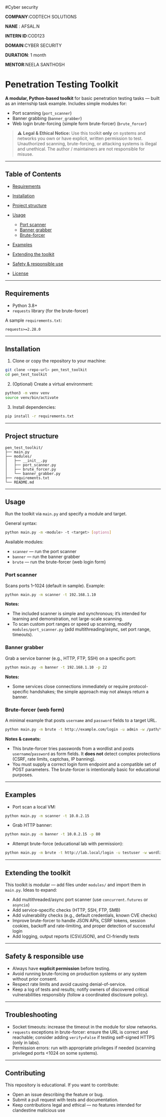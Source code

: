 
#Cyber security 
 
**COMPANY**:CODTECH SOLUTIONS

**NANE** : AFSAL.N

**INTERN ID**:COD123

**DOMAIN**:CYBER SECURITY 

**DURATION**: 1 month

**MENTOR**:NEELA SANTHOSH 

# Penetration Testing Toolkit

**A modular, Python-based toolkit** for basic penetration testing tasks — built as an internship task example.
Includes simple modules for:

* Port scanning (`port_scanner`)
* Banner grabbing (`banner_grabber`)
* Web login brute-forcing (simple form brute-forcer) (`brute_forcer`)

> ⚠️ **Legal & Ethical Notice:** Use this toolkit **only** on systems and networks you own or have explicit, written permission to test. Unauthorized scanning, brute-forcing, or attacking systems is illegal and unethical. The author / maintainers are not responsible for misuse.

---

## Table of Contents

* [Requirements](#requirements)
* [Installation](#installation)
* [Project structure](#project-structure)
* [Usage](#usage)

  * [Port scanner](#port-scanner)
  * [Banner grabber](#banner-grabber)
  * [Brute-forcer](#brute-forcer)
* [Examples](#examples)
* [Extending the toolkit](#extending-the-toolkit)
* [Safety & responsible use](#safety--responsible-use)
* [License](#license)

---

## Requirements

* Python 3.8+
* `requests` library (for the brute-forcer)

A sample `requirements.txt`:

```
requests>=2.28.0
```

---

## Installation

1. Clone or copy the repository to your machine:

```bash
git clone <repo-url> pen_test_toolkit
cd pen_test_toolkit
```

2. (Optional) Create a virtual environment:

```bash
python3 -m venv venv
source venv/bin/activate
```

3. Install dependencies:

```bash
pip install -r requirements.txt
```

---

## Project structure

```
pen_test_toolkit/
├── main.py
├── modules/
│   ├── __init__.py
│   ├── port_scanner.py
│   ├── brute_forcer.py
│   └── banner_grabber.py
├── requirements.txt
└── README.md
```

---

## Usage

Run the toolkit via `main.py` and specify a module and target.

General syntax:

```bash
python main.py -m <module> -t <target> [options]
```

Available modules:

* `scanner` — run the port scanner
* `banner`  — run the banner grabber
* `brute`   — run the brute-forcer (web login form)

### Port scanner

Scans ports 1–1024 (default in sample). Example:

```bash
python main.py -m scanner -t 192.168.1.10
```

**Notes:**

* The included scanner is simple and synchronous; it’s intended for learning and demonstration, not large-scale scanning.
* To scan custom port ranges or speed up scanning, modify `modules/port_scanner.py` (add multithreading/async, set port range, timeouts).

### Banner grabber

Grab a service banner (e.g., HTTP, FTP, SSH) on a specific port:

```bash
python main.py -m banner -t 192.168.1.10 -p 22
```

**Notes:**

* Some services close connections immediately or require protocol-specific handshakes; the simple approach may not always return a banner.

### Brute-forcer (web form)

A minimal example that posts `username` and `password` fields to a target URL.

```bash
python main.py -m brute -t http://example.com/login -u admin -w /path/to/wordlist.txt
```

**Notes & caveats:**

* This brute-forcer tries passwords from a wordlist and posts `username`/`password` as form fields. It **does not** detect complex protections (CSRF, rate limits, captchas, IP banning).
* You must supply a correct login form endpoint and a compatible set of POST parameters. The brute-forcer is intentionally basic for educational purposes.

---

## Examples

* Port scan a local VM:

```bash
python main.py -m scanner -t 10.0.2.15
```

* Grab HTTP banner:

```bash
python main.py -m banner -t 10.0.2.15 -p 80
```

* Attempt brute-force (educational lab with permission):

```bash
python main.py -m brute -t http://lab.local/login -u testuser -w wordlists/common.txt
```

---

## Extending the toolkit

This toolkit is modular — add files under `modules/` and import them in `main.py`. Ideas to expand:

* Add multithreaded/async port scanner (use `concurrent.futures` or `asyncio`)
* Add service-specific checks (HTTP, SSH, FTP, SMB)
* Add vulnerability checks (e.g., default credentials, known CVE checks)
* Improve brute-forcer to handle JSON APIs, CSRF tokens, session cookies, backoff and rate-limiting, and proper detection of successful login
* Add logging, output reports (CSV/JSON), and CI-friendly tests

---

## Safety & responsible use

* Always have **explicit permission** before testing.
* Avoid running brute-forcing on production systems or any system without prior consent.
* Respect rate limits and avoid causing denial-of-service.
* Keep a log of tests and results; notify owners of discovered critical vulnerabilities responsibly (follow a coordinated disclosure policy).

---

## Troubleshooting

* Socket timeouts: increase the timeout in the module for slow networks.
* `requests` exceptions in brute-forcer: ensure the URL is correct and reachable; consider adding `verify=False` if testing self-signed HTTPS (only in labs).
* Permission errors: run with appropriate privileges if needed (scanning privileged ports <1024 on some systems).

---

## Contributing

This repository is educational. If you want to contribute:

* Open an issue describing the feature or bug.
* Submit a pull request with tests and documentation.
* Keep contributions legal and ethical — no features intended for clandestine malicious use

